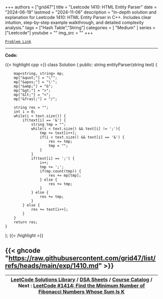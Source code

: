 
+++
authors = ["grid47"]
title = "Leetcode 1410: HTML Entity Parser"
date = "2024-06-19"
lastmod = "2024-11-06"
description = "In-depth solution and explanation for Leetcode 1410: HTML Entity Parser in C++. Includes clear intuition, step-by-step example walkthrough, and detailed complexity analysis."
tags = ["Hash Table","String"]
categories = [
    "Medium"
]
series = ["Leetcode"]
youtube = ""
img_src = ""
+++



[`Problem Link`](https://leetcode.com/problems/html-entity-parser/description/)

---
**Code:**

{{< highlight cpp >}}
class Solution {
public:
    string entityParser(string text) {
        
        map<string, string> mp;
        mp["&quot;"] = "\"";
        mp["&apos;"] = "\'";
        mp["&amp;"] = "&";
        mp["&gt;"] = ">";
        mp["&lt;"] = "<";
        mp["&frasl;"] = "/";
        
        string res = "";        
        int i = 0;
        while(i < text.size()) {
            if(text[i] == '&') {
                string tmp = "";
                while(i < text.size() && text[i] != ';'){
                    tmp += text[i++];
                    if(i < text.size() && text[i] == '&') {
                        res += tmp;
                        tmp = "";
                    }
                } 
                if(text[i] == ';') {
                    i++;
                    tmp += ';';
                    if(mp.count(tmp)) {
                        res += mp[tmp];
                    } else {
                        res += tmp;
                    }
                } else {
                    res += tmp;
                }
            } else {
                res += text[i++];
            }
        }
        return res;
    }
};
{{< /highlight >}}

{{< ghcode "https://raw.githubusercontent.com/grid47/list/refs/heads/main/exp/1410.md" >}}
---

| [LeetCode Solutions Library](https://grid47.xyz/leetcode/) / [DSA Sheets](https://grid47.xyz/sheets/) / [Course Catalog](https://grid47.xyz/courses/) / Next : [LeetCode #1414: Find the Minimum Number of Fibonacci Numbers Whose Sum Is K](https://grid47.xyz/leetcode/solution-1414-find-the-minimum-number-of-fibonacci-numbers-whose-sum-is-k/) |
| --- |
